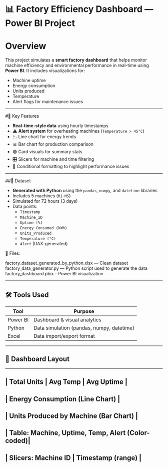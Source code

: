 # 📊 Factory Efficiency Dashboard — Power BI Project

#  Overview
This project simulates a **smart factory dashboard** that helps monitor machine efficiency and environmental performance in real-time using **Power BI**. It includes visualizations for:
- Machine uptime
- Energy consumption
- Units produced
- Temperature
- Alert flags for maintenance issues

---

#🧠 Key Features

- **Real-time-style data** using hourly timestamps
- ⚠️ **Alert system** for overheating machines (`Temperature > 45°C`)
- 📉 Line chart for energy trends
- 📊 Bar chart for production comparison
- 🟢 Card visuals for summary stats
- 🎛️ Slicers for machine and time filtering
- 🚨 Conditional formatting to highlight performance issues

---

##🧪 Dataset

- **Generated with Python** using the `pandas`, `numpy`, and `datetime` libraries
- Includes 5 machines (`M1`–`M5`)
- Simulated for 72 hours (3 days)
- Data points:
  - `Timestamp`
  - `Machine_ID`
  - `Uptime (%)`
  - `Energy_Consumed (kWh)`
  - `Units_Produced`
  - `Temperature (°C)`
  - `Alert` (DAX-generated)

📁 Files:

factory_dataset_generated_by_python.xlsx — Clean dataset
factory_data_generator.py — Python script used to generate the data
factory_dashboard.pbix - Power BI visualization



---

## 🛠 Tools Used

| Tool        | Purpose                      |
|-------------|------------------------------|
| Power BI    | Dashboard & visual analytics |
| Python      | Data simulation (pandas, numpy, datetime) |
| Excel       | Data import/export format    |

---

## 📸 Dashboard Layout
------------------------------------------------------
|  Total Units  | Avg Temp | Avg Uptime             |
------------------------------------------------------
|  Energy Consumption (Line Chart)                  |
------------------------------------------------------
|  Units Produced by Machine (Bar Chart)            |
------------------------------------------------------
|  Table: Machine, Uptime, Temp, Alert (Color-coded)|
------------------------------------------------------
|  Slicers: Machine ID | Timestamp (range)          |
------------------------------------------------------

